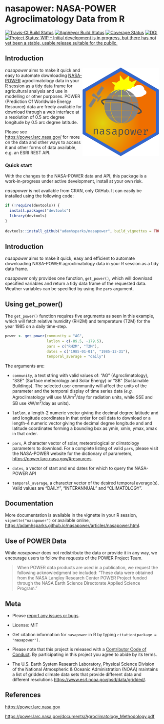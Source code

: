 nasapower: NASA-POWER Agroclimatology Data from R
================

[![Travis-CI Build
Status](https://travis-ci.org/adamhsparks/nasapower.svg?branch=master)](https://travis-ci.org/adamhsparks/nasapower)
[![AppVeyor Build
Status](https://ci.appveyor.com/api/projects/status/github/adamhsparks/nasapower?branch=master&svg=true)](https://ci.appveyor.com/project/adamhsparks/nasapower)
[![Coverage
Status](https://img.shields.io/codecov/c/github/adamhsparks/nasapower/master.svg)](https://codecov.io/github/adamhsparks/nasapower?branch=master)
[![DOI](https://zenodo.org/badge/109224461.svg)](https://zenodo.org/badge/latestdoi/109224461)
[![Project Status: WIP – Initial development is in progress, but there
has not yet been a stable, usable release suitable for the
public.](http://www.repostatus.org/badges/latest/wip.svg)](http://www.repostatus.org/#wip)

## Introduction

<img align="right" src="man/figures/logo.png"> *nasapower* aims to make
it quick and easy to automate downloading
[NASA-POWER](https://power.larc.nasa.gov) agroclimatology data in your R
session as a tidy data frame for agricultural analysis and use in
modelling or other purposes. POWER (Prediction Of Worldwide Energy
Resource) data are freely available for download through a web interface
at a resolution of 0.5 arc degree longitude by 0.5 arc degree latitude.

Please see <https://power.larc.nasa.gov/> for more on the data and other
ways to access it and other forms of data available, e.g. an ESRI REST
API.

### Quick start

With the changes to the NASA-POWER data and API, this package is a
work-in-progress under active development, install at your own risk.

*nasapower* is not available from CRAN, only GitHub. It can easily be
installed using the following code:

``` r
if (!require(devtools)) {
  install.packages("devtools")
  library(devtools)
}

devtools::install_github("adamhsparks/nasapower", build_vignettes = TRUE)
```

## Introduction

*nasapower* aims to make it quick, easy and efficient to automate
downloading NASA-POWER agroclimatology data in your R session as a tidy
data frame.

*nasapower* only provides one function, `get_power()`, which will
download specified variables and return a tidy data frame of the
requested data. Weather variables can be specified by using the `pars`
argument.

## Using get\_power()

The `get_power()` function requires five arguments as seen in this
example, which will fetch relative humidity (RH2M) and temperature (T2M)
for the year 1985 on a daily time-step.

``` r
power <- get_power(community = "AG",
                   latlon = c(-89.5, -179.5),
                   pars = c("RH2M", "T2M"),
                   dates = c("1985-01-01", "1985-12-31"),
                   temporal_average = "daily")
```

The arguments are:

  - `community`, a text string with valid values of: “AG”
    (Agroclimatology), “SSE” (Surface meteorology and Solar Energy) or
    “SB” (Sustainable Buildings). The selected user community will
    affect the units of the parameter and the temporal display of time
    series data (*e.g.* Agroclimatology will use MJ/m<sup>2</sup>/day
    for radiation units, while SSE and SB use kW/m<sup>2</sup>/day as
    units).

  - `latlon`, a length-2 numeric vector giving the decimal degree
    latitude and and longitude coordinates in that order for cell data
    to download or a length-4 numeric vector giving the decimal degree
    longitude and and latitude coordinates forming a bounding box as
    ymin, xmin, ymax, xmax in that order.

  - `pars`, A character vector of solar, meteorological or climatology
    parameters to download. For a complete listing of valid `pars`,
    please visit the NASA-POWER website for the dictionary of
    parameters, <https://power.larc.nasa.gov/#resources>.

  - `dates`, a vector of start and end dates for which to query the
    NASA-POWER API

  - `temporal_average`, a character vector of the desired temporal
    average(s). Valid values are “DAILY”, “INTERANNUAL” and
    “CLIMATOLOGY”.

## Documentation

More documentation is available in the vignette in your R session,
`vignette("nasapower")` or available online,
<https://adamhsparks.github.io/nasapower/articles/nasapower.html>.

## Use of POWER Data

While *nasapower* does not redistribute the data or provide it in any
way, we encourage users to follow the requests of the POWER Project
Team.

> When POWER data products are used in a publication, we request the
> following acknowledgment be included: “These data were obtained from
> the NASA Langley Research Center POWER Project funded through the NASA
> Earth Science Directorate Applied Science Program.”

## Meta

  - Please [report any issues or
    bugs](https://github.com/adamhsparks/nasapower/issues).

  - License: MIT

  - Get citation information for `nasapower` in R by typing
    `citation(package = "nasapower")`.

  - Please note that this project is released with a [Contributor Code
    of Conduct](CONDUCT.md). By participating in this project you agree
    to abide by its terms.

  - The U.S. Earth System Research Laboratory, Physical Science Division
    of the National Atmospheric & Oceanic Administration (NOAA)
    maintains a list of gridded climate data sets that provide different
    data and different resolutions
    <https://www.esrl.noaa.gov/psd/data/gridded/>.

## References

<https://power.larc.nasa.gov>

<https://power.larc.nasa.gov/documents/Agroclimatology_Methodology.pdf>
